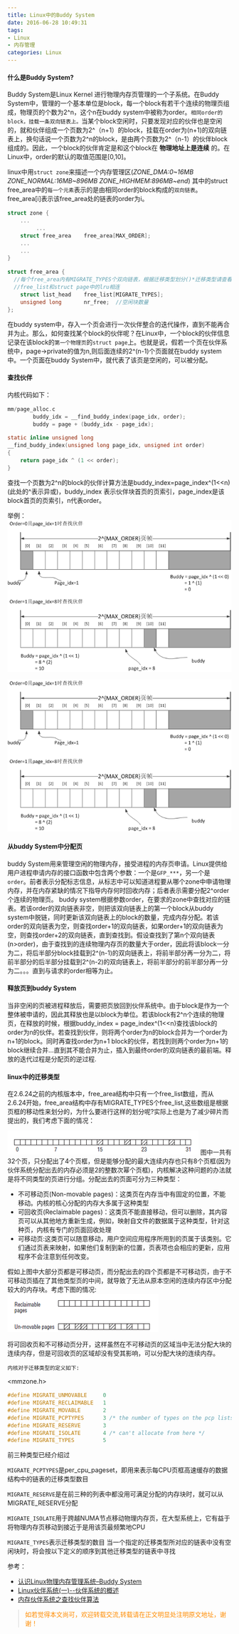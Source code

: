 ```yaml
---
title: Linux中的Buddy System
date: 2016-06-28 10:49:31
tags:
- Linux
- 内存管理
categories: Linux
---
```


#### 什么是Buddy System?

Buddy System是Linux Kernel 进行物理内存页管理的一个子系统。在Buddy System中，管理的一个基本单位是block，每一个block有若干个连续的物理页组成，物理页的个数为2^n，这个n在buddy system中被称为order。`相同order的block，挂载一条双向链表上。`当某个block空闲时，只要发现对应的伙伴也是空闲的，就和伙伴组成一个页数为2^（n+1）的block，挂载在order为(n+1)的双向链表上，换句话说一个页数为2^n的block，是由两个页数为2^（n-1）的伙伴block组成的。因此，一个block的伙伴肯定是和这个block在 **物理地址上是连续** 的。在Linux中，order的默认的取值范围是[0,10]。

linux中用`struct zone`来描述一个内存管理区(*ZONE_DMA:0~16MB  ZONE_NORMAL:16MB~896MB  ZONE_HIGHMEM:896MB~end*)
其中的struct free_area中的`每一个元素`表示的是由相同order的block构成的`双向链表`。free_area[i]表示该free_area处的链表的order为i。
``` c
struct zone {  
    ...  
         ...      
    struct free_area    free_area[MAX_ORDER];  
    ...  
    ...  
}
```
``` c
struct free_area {  
  //每个free_area内有MIGRATE_TYPES个双向链表，根据迁移类型划分()*迁移类型请查看文末*）。
  //free_list和struct page中的lru相连
    struct list_head    free_list[MIGRATE_TYPES];  
    unsigned long       nr_free;  //空闲块数量
};

```
在buddy system中，存入一个页会进行一次伙伴整合的迭代操作，直到不能再合并为止。那么，如何查找某个block的伙伴呢？在Linux中，一个block的伙伴信息记录在该block的`第一个物理页`的`struct page`上。也就是说，假若一个页在伙伴系统中，page->private的值为n,则后面连续的2^(n-1)个页面就在buddy system中。一个页面在buddy System中，就代表了该页是空闲的，可以被分配。

#### 查找伙伴
内核代码如下：
``` c
mm/page_alloc.c
		buddy_idx = __find_buddy_index(page_idx, order);
		buddy = page + (buddy_idx - page_idx);    
```

``` c
static inline unsigned long
__find_buddy_index(unsigned long page_idx, unsigned int order)
{
	return page_idx ^ (1 << order);
}
```
查找一个页数为2^n的block的伙伴计算方法是buddy_index=page_index^(1<<n)(此处的^表示异或)，buddy_index 表示伙伴块首页的页索引，page_index是该block首页的页索引，n代表order。

举例：
![](/images/linux/linux-buddy-system-2.png)

![](/images/linux/linux-buddy-system-3.png)
####  从buddy System中分配页

buddy System用来管理空闲的物理内存，接受进程的内存页申请。Linux提供给用户进程申请内存的接口函数中包含两个参数：一个是`GFP_***`，另一个是`order`。前者表示分配标志信息，从标志中可以知道进程要从哪个zone中申请物理内存，并在内存紧缺的情况下指导内存何时回收内存；后者表示需要分配2^order个连续的物理页。
buddy system根据参数order，在要求的zone中查找对应的链表。若该order的双向链表非空，则把该双向链表上的第一个block从buddy system中脱链，同时更新该双向链表上的block的数量，完成内存分配。若该order的双向链表为空，则查找order+1的双向链表，如果order+1的双向链表为空，则查找order+2的双向链表，直到查找到。假设查找到了第n个双向链表(n>order)，由于查找到的连续物理内存页的数量大于order，因此将该block一分为二，将后半部分block挂载到2^(n-1)的双向链表上，将前半部分再一分为二，将前半部分的后半部分挂载到2^(n-2)的双向链表上，将前半部分的前半部分再一分为二。。。直到与请求的order相等为止。

#### 释放页到buddy System

当非空闲的页被进程释放后，需要把页放回到伙伴系统中。由于block是作为一个整体被申请的，因此其释放也是以block为单位。若该block有2^n个连续的物理页，在释放的时候，根据buddy_index = page_index^(1<<n)查找该block的order为n的伙伴。若查找到伙伴，则将两个order为n的block合并为一个order为n+1的block。同时再查找order为n+1 block的伙伴，若找到则两个order为n+1的block继续合并…直到其不能合并为止，插入到最终order的双向链表的最前端。释放的迭代过程是分配页的逆过程.

#### linux中的迁移类型

在2.6.24之前的内核版本中，free_area结构中只有一个free_list数组，而从2.6.24开始，free_area结构中存有MIGRATE_TYPES个free_list,这些数组是根据页框的移动性来划分的，为什么要进行这样的划分呢?实际上也是为了减少碎片而提出的，我们考虑下面的情况：

![](/images/linux/linux-buddy-system-0.png)
图中一共有32个页，只分配出了4个页框，但是能够分配的最大连续内存也只有8个页框(因为伙伴系统分配出去的内存必须是2的整数次幂个页框)，内核解决这种问题的办法就是将不同类型的页进行分组。分配出去的页面可分为三种类型：

- 不可移动页(Non-movable pages)：这类页在内存当中有固定的位置，不能移动。内核的核心分配的内存大多属于这种类型
- 可回收页(Reclaimable pages)：这类页不能直接移动，但可以删除，其内容页可以从其他地方重新生成，例如，映射自文件的数据属于这种类型，针对这种页，内核有专门的页面回收处理
- 可移动页:这类页可以随意移动，用户空间应用程序所用到的页属于该类别。它们通过页表来映射，如果他们复制到新的位置，页表项也会相应的更新，应用程序不会注意到任何改变。

假如上图中大部分页都是可移动页，而分配出去的四个页都是不可移动页，由于不可移动页插在了其他类型页的中间，就导致了无法从原本空闲的连续内存区中分配较大的内存块。考虑下图的情况:
![](/images/linux/linux-buddy-system-1.png)

将可回收页和不可移动页分开，这样虽然在不可移动页的区域当中无法分配大块的连续内存，但是可回收页的区域却没有受其影响，可以分配大块的连续内存。


`内核对于迁移类型的定义如下:`

<mmzone.h>

``` c
#define MIGRATE_UNMOVABLE     0  
#define MIGRATE_RECLAIMABLE   1  
#define MIGRATE_MOVABLE       2  
#define MIGRATE_PCPTYPES      3 /* the number of types on the pcp lists */  
#define MIGRATE_RESERVE       3  
#define MIGRATE_ISOLATE       4 /* can't allocate from here */  
#define MIGRATE_TYPES         5  
 ```

前三种类型已经介绍过

`MIGRATE_PCPTYPES`是per_cpu_pageset，即用来表示每CPU页框高速缓存的数据结构中的链表的迁移类型数目

`MIGRATE_RESERVE`是在前三种的列表中都没用可满足分配的内存块时，就可以从MIGRATE_RESERVE分配

`MIGRATE_ISOLATE`用于跨越NUMA节点移动物理内存页，在大型系统上，它有益于将物理内存页移动到接近于是用该页最频繁地CPU

`MIGRATE_TYPES`表示迁移类型的数目
当一个指定的迁移类型所对应的链表中没有空闲块时，将会按以下定义的顺序到其他迁移类型的链表中寻找

参考：
- [认识Linux物理内存管理系统–Buddy System](http://blog.tek-life.com/%E8%AE%A4%E8%AF%86linux%E7%89%A9%E7%90%86%E5%86%85%E5%AD%98%E7%AE%A1%E7%90%86%E7%B3%BB%E7%BB%9F-buddy-system/)
- [Linux伙伴系统(一)--伙伴系统的概述](http://blog.csdn.net/vanbreaker/article/details/7605367)
- [内存伙伴系统之查找伙伴算法](http://rick_stone.leanote.com/post/%E5%86%85%E5%AD%98%E4%BC%99%E4%BC%B4%E7%B3%BB%E7%BB%9F%E4%B9%8B%E6%9F%A5%E6%89%BE%E4%BC%99%E4%BC%B4)


><font color= Darkorange>如若觉得本文尚可，欢迎转载交流,转载请在正文明显处注明原文地址，谢谢！</font>

